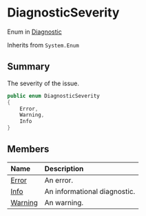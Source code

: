 # DiagnosticSeverity

Enum in [Diagnostic](/api/csharp/yarn.compiler.diagnostic.md)

Inherits from `System.Enum`

## Summary


The severity of the issue.


```csharp
public enum DiagnosticSeverity
{
    Error,
    Warning,
    Info
}
```

## Members

|Name|Description|
|:---|:---|
|[Error](/api/csharp/yarn.compiler.diagnostic.diagnosticseverity.error.md)|An error.|
|[Info](/api/csharp/yarn.compiler.diagnostic.diagnosticseverity.info.md)|An informational diagnostic.|
|[Warning](/api/csharp/yarn.compiler.diagnostic.diagnosticseverity.warning.md)|An warning.|

